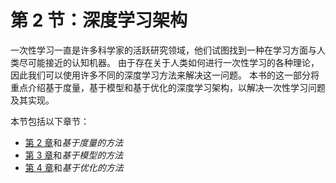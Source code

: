 # 第 2 节：深度学习架构

一次性学习一直是许多科学家的活跃研究领域，他们试图找到一种在学习方面与人类尽可能接近的认知机器。 由于存在关于人类如何进行一次性学习的各种理论，因此我们可以使用许多不同的深度学习方法来解决这一问题。 本书的这一部分将重点介绍基于度量，基于模型和基于优化的深度学习架构，以解决一次性学习问题及其实现。

本节包括以下章节：

*   [第 2 章](../Text/2.html)和*基于度量的方法*
*   [第 3 章](../Text/3.html)和*基于模型的方法*
*   [第 4 章](../Text/4.html)和*基于优化的方法*